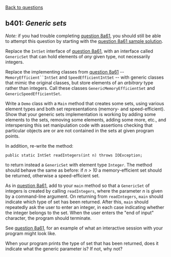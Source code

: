 [Back to questions](../README.md)

## b401: *Generic sets*

*Note:* if you had trouble completing [question 8a61](8a61.md), you should still be able to attempt this question by starting with the [question 8a61 sample solution](../solutions/8a61.md).

Replace the `IntSet` interface of [question 8a61](8a61.md), with an interface called `GenericSet`
that can hold elements of *any* given type, not necessarily integers.

Replace the implementing classes from [question 8a61](8a61.md) -- `MemoryEfficient``IntSet` and `SpeedEfficientIntSet` -- with generic classes
that mimic the original classes, but store elements
of an *arbitrary* type rather than integers.  Call these classes `GenericMemoryEfficientSet` and `GenericSpeedEfficientSet`.

Write a `Demo` class with a `Main` method that creates some sets, using various element types
and both set representations (memory- and speed-efficient).  Show that your generic sets implementation is working
by adding some elements to the sets, removing some elements, adding some more, etc., and interspersing this set
manipulation code with assertions checking that particular objects are or are not contained in the sets at given
program points.

In addition, re-write the method:

```
public static IntSet readIntegers(int n) throws IOException;
```

to return instead a `GenericSet` with element type `Integer`.  The method should behave
the same as before: if *n > 10* a memory-efficient set should be returned, otherwise a speed-efficient set.

As in [question 8a61](8a61.md), add to your `main` method so that a `GenericSet` of integers is
created by calling `readIntegers`,
where the parameter *n* is given by a command-line argument.  On returning from `readIntegers`,
`main` should indicate which type of set has been returned.  After this, `main`
should repeatedly ask the user to enter an integer, in each case indicating whether the integer
belongs to the set.  When the user enters the "end of input" character, the program should terminate.

See [question 8a61](8a61.md), for an example of what an interactive session with your program might look like.

When your program prints the type of set that has been returned, does it indicate what the generic parameter
is?  If not, why not?
